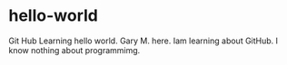# hello-world
Git Hub Learning hello world.
Gary M. here. Iam learning about GitHub. I know nothing about programmimg.

